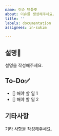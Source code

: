 ```yaml
---
name: 이슈 템플릿
about: 이슈를 생성해주세요.
title: ''
labels: documentation
assignees: in-sukim

---
```


## 설명📄
설명을 작성해주세요.

## To-Do✅
- [] 해야 할 일 1
- [] 해야 할 일 2 

## 기타사항
기타 사항을 작성해주세요.
